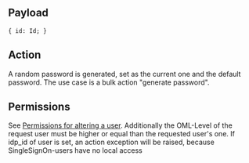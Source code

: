 ## Payload
```
{ id: Id; }
```

## Action
A random password is generated, set as the current one and the default password. The use case is a bulk action "generate password".

## Permissions
See [Permissions for altering a user](https://github.com/OpenSlides/OpenSlides/wiki/Users#Permissions-for-altering-a-user). Additionally the OML-Level of the request user must be higher or equal than the requested user's one.
If idp_id of user is set, an action exception will be raised, because SingleSignOn-users have no local access 
